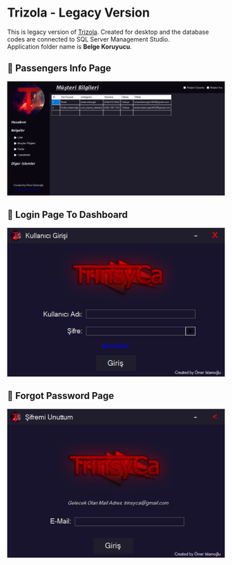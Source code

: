 # Trizola - Legacy Version
This is legacy version of <a href="https://trizola.com">Trizola</a>. Created for desktop and the database codes are connected to SQL Server Management Studio.
<br>
Application folder name is <b>Belge Koruyucu</b>.
<br>
## 🔗 Passengers Info Page
![image](/README-Documents/passengers-info.png)

## 🔗 Login Page To Dashboard
![image](/README-Documents/login-page.png)

## 🔗 Forgot Password Page
![image](/README-Documents/forgot-password.png)

